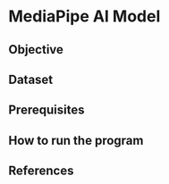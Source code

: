 # MediaPipe AI Model

## Objective 

## Dataset

## Prerequisites 

## How to run the program

## References 

